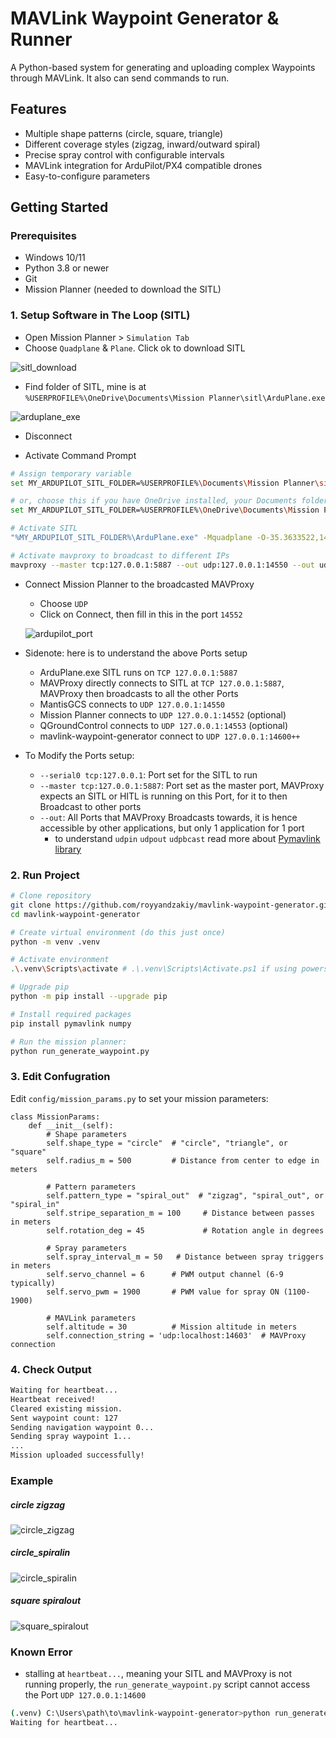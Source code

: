 # MAVLink Waypoint Generator & Runner

A Python-based system for generating and uploading complex Waypoints through MAVLink. It also can send commands to run.

## Features

- Multiple shape patterns (circle, square, triangle)
- Different coverage styles (zigzag, inward/outward spiral)
- Precise spray control with configurable intervals
- MAVLink integration for ArduPilot/PX4 compatible drones
- Easy-to-configure parameters

## Getting Started

### Prerequisites

- Windows 10/11
- Python 3.8 or newer
- Git
- Mission Planner (needed to download the SITL)

### 1. Setup Software in The Loop (SITL)
- Open Mission Planner > `Simulation Tab`
- Choose `Quadplane` & `Plane`. Click ok to download SITL

![sitl_download](docs/sitl_download.png)

- Find folder of SITL, mine is at `%USERPROFILE%\OneDrive\Documents\Mission Planner\sitl\ArduPlane.exe`

![arduplane_exe](docs/arduplane_exe.png)

- Disconnect

- Activate Command Prompt
```bash
# Assign temporary variable
set MY_ARDUPILOT_SITL_FOLDER=%USERPROFILE%\Documents\Mission Planner\sitl

# or, choose this if you have OneDrive installed, your Documents folder probably have moved here
set MY_ARDUPILOT_SITL_FOLDER=%USERPROFILE%\OneDrive\Documents\Mission Planner\sitl

# Activate SITL
"%MY_ARDUPILOT_SITL_FOLDER%\ArduPlane.exe" -Mquadplane -O-35.3633522,149.1652409,587.067920000005,0 -s1 --serial0 tcp:127.0.0.1 --defaults "%MY_ARDUPILOT_SITL_FOLDER%\default_params\quadplane.parm"

# Activate mavproxy to broadcast to different IPs
mavproxy --master tcp:127.0.0.1:5887 --out udp:127.0.0.1:14550 --out udp:127.0.0.1:14552 --out udp:localhost:14601 --out udpin:localhost:14602 --out udpout:localhost:14603 --out udpbcast:192.168.2.255:14700
```

- Connect Mission Planner to the broadcasted MAVProxy
    - Choose `UDP`
    - Click on Connect, then fill in this in the port `14552`
    
    ![ardupilot_port](docs/ardupilot_port.png)

- Sidenote: here is to understand the above Ports setup
    - ArduPlane.exe SITL runs on `TCP 127.0.0.1:5887`
    - MAVProxy directly connects to SITL at `TCP 127.0.0.1:5887`, MAVProxy then broadcasts to all the other Ports
    - MantisGCS connects to `UDP 127.0.0.1:14550`
    - Mission Planner connects to `UDP 127.0.0.1:14552` (optional)
    - QGroundControl connects to `UDP 127.0.0.1:14553` (optional)
    - mavlink-waypoint-generator connect to `UDP 127.0.0.1:14600++`

- To Modify the Ports setup:
    - `--serial0 tcp:127.0.0.1`: Port set for the SITL to run
    - `--master tcp:127.0.0.1:5887`: Port set as the master port, MAVProxy expects an SITL or HITL is running on this Port, for it to then Broadcast to other ports
    - `--out`: All Ports that MAVProxy Broadcasts towards, it is hence accessible by other applications, but only 1 application for 1 port
        - to understand `udpin` `udpout` `udpbcast` read more about [Pymavlink library](https://mavlink.io/en/mavgen_python/)

### 2. Run Project

```bash
# Clone repository
git clone https://github.com/royyandzakiy/mavlink-waypoint-generator.git
cd mavlink-waypoint-generator

# Create virtual environment (do this just once)
python -m venv .venv

# Activate environment
.\.venv\Scripts\activate # .\.venv\Scripts\Activate.ps1 if using powershell

# Upgrade pip
python -m pip install --upgrade pip

# Install required packages
pip install pymavlink numpy

# Run the mission planner:
python run_generate_waypoint.py
```

### 3. Edit Confugration
Edit `config/mission_params.py` to set your mission parameters:
```
class MissionParams:
    def __init__(self):
        # Shape parameters
        self.shape_type = "circle"  # "circle", "triangle", or "square"
        self.radius_m = 500         # Distance from center to edge in meters
        
        # Pattern parameters
        self.pattern_type = "spiral_out"  # "zigzag", "spiral_out", or "spiral_in"
        self.stripe_separation_m = 100     # Distance between passes in meters
        self.rotation_deg = 45             # Rotation angle in degrees
        
        # Spray parameters
        self.spray_interval_m = 50   # Distance between spray triggers in meters
        self.servo_channel = 6      # PWM output channel (6-9 typically)
        self.servo_pwm = 1900       # PWM value for spray ON (1100-1900)
        
        # MAVLink parameters
        self.altitude = 30          # Mission altitude in meters
        self.connection_string = 'udp:localhost:14603'  # MAVProxy connection
```

### 4. Check Output
```bash
Waiting for heartbeat...
Heartbeat received!
Cleared existing mission.
Sent waypoint count: 127
Sending navigation waypoint 0...
Sending spray waypoint 1...
...
Mission uploaded successfully!
```

### Example
##### circle zigzag
![circle_zigzag](docs/circle_zigzag.png)

##### circle_spiralin
![circle_spiralin](docs/circle_spiralin.png)

##### square spiralout
![square_spiralout](docs/square_spiralout.png)

### Known Error
- stalling at `heartbeat...`, meaning your SITL and MAVProxy is not running properly, the `run_generate_waypoint.py` script cannot access the Port `UDP 127.0.0.1:14600`
```bash
(.venv) C:\Users\path\to\mavlink-waypoint-generator>python run_generate_waypoint.py
Waiting for heartbeat...
```